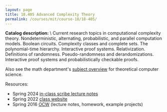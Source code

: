 ```yaml
---
layout: page
title: 18.405 Advanced Complexity Theory
permalink: /courses/mit/course-18/18-405/
---
```


**Catalog description:**
\\
Current research topics in computational complexity theory. Nondeterministic, alternating, probabilistic, and parallel computation models. Boolean circuits. Complexity classes and complete sets. The polynomial-time hierarchy. Interactive proof systems. Relativization. Definitions of randomness. Pseudo-randomness and derandomizations. Interactive proof systems and probabilistically checkable proofs.

Also see the math department's [subject overview](https://math.mit.edu/academics/undergrad/subjects/184x.html) for theoretical computer science.

Resources:
- Spring 2024 [in-class scribe lecture notes](/resources/18-405/18-405_Spring2024_lecture.pdf)
- Spring 2022 [class website](https://people.csail.mit.edu/rrw/6.841-2022/)
- Spring 2016 [OCW](https://ocw.mit.edu/courses/18-405j-advanced-complexity-theory-spring-2016/) (lecture notes, homework, example projects)